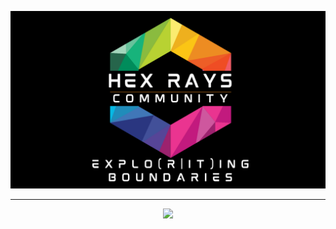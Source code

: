 <a href="https://discord.gg/hexrays"><img src="https://github.com/hex-rays/.github/blob/c2b74ebd4ca9296ebb917e37e320a13a5dc78e91/profile/banner.png"></a>

---

<p align="center">
  <a href="https://discord.gg/6smqwDT"><img src="https://discordapp.com/api/guilds/991153898129735802/widget.png?style=banner3"></a>
</p>
